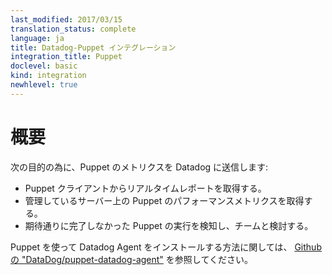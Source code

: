 ```yaml
---
last_modified: 2017/03/15
translation_status: complete
language: ja
title: Datadog-Puppet インテグレーション
integration_title: Puppet
doclevel: basic
kind: integration
newhlevel: true
---
```


<!-- ### Overview

Connect Puppet to Datadog in order to:

  * Get real-time reports on Puppet Agent runs.
  * Track key Puppet performance metrics across all your servers.
  * Quickly identify and discuss failed Puppet runs with your team

To install the Datadog Agent via Puppet, please see [here][1].
-->

# 概要

次の目的の為に、Puppet のメトリクスを Datadog に送信します:

  * Puppet クライアントからリアルタイムレポートを取得する。
  * 管理しているサーバー上の Puppet のパフォーマンスメトリクスを取得する。
  * 期待通りに完了しなかった Puppet の実行を検知し、チームと検討する。

Puppet を使って Datadog Agent をインストールする方法に関しては、 [Github の "DataDog/puppet-datadog-agent"][1] を参照してください。


   [1]: https://github.com/datadog/puppet-datadog-agent